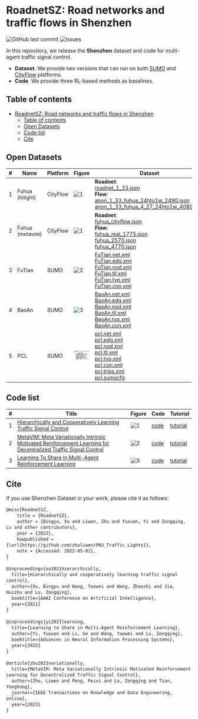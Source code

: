 # RoadnetSZ: Road networks and traffic flows in Shenzhen

![GitHub last commit](https://img.shields.io/github/last-commit/zhuliwen/RoadnetSZ) ![issues](https://img.shields.io/github/issues/zhuliwen/RoadnetSZ)

In this repository, we release the **Shenzhen** dataset and code for multi-agent traffic signal control.

- **Dataset**. We provide two versions that can run on both [SUMO](http://sumo.dlr.de/index.html) and [CityFlow](https://github.com/cityflow-project/CityFlow) platforms.
- **Code**. We provide three RL-based methods as baselines.

## Table of contents

- [RoadnetSZ: Road networks and traffic flows in Shenzhen](#roadnetsz-road-networks-and-traffic-flows-in-shenzhen)
  - [Table of contents](#table-of-contents)
  - [Open Datasets](#open-datasets)
  - [Code list](#code-list)
  - [Cite](#cite)

## Open Datasets

| #    | Name     | Platform | Figure                      | Dataset                                                      |
| ---- | -------- | -------- | --------------------------- | ------------------------------------------------------------ |
| 1    | Fuhua (hilight)      | CityFlow | ![1](./img/fuhua2.png)      | **Roadnet**:<br> [roadnet_1_33.json](./data_cityflow/roadnet_1_33.json) <br>**Flow**:<br>[anon_1_33_fuhua_24hto1w_2490.json](./data_cityflow/anon_1_33_fuhua_24hto1w_2490.json)<br>[anon_1_33_fuhua_4_27_24hto1w_4089.json](./data_cityflow/anon_1_33_fuhua_4_27_24hto1w_4089.json)<br> |
| 2    | Fuhua (metavim)         | CityFlow | ![1](./img/fuhua.JPEG)      | **Roadnet**:<br> [fuhua_cityflow.json](./data_cityflow/fuhua_cityflow.json) <br>**Flow**:<br>[fuhua_real_1775.json](./data_cityflow/fuhua_real_1775.json)<br>[fuhua_2570.json](./data_cityflow/fuhua_2570.json)<br>[fuhua_4770.json](./data_cityflow/fuhua_4770.json) |
| 3    | FuTian         | SUMO     | ![2](./img/futian_sumo.jpg) | [FuTian.net.xml](./data_sumo/FuTian.net.xml)<br>[FuTian.edg.xml](./data_sumo/FuTian.edg.xml)<br>[FuTian.nod.xml](./data_sumo/FuTian.nod.xml)<br>[FuTian.tll.xml](./data_sumo/FuTian.tll.xml)<br>[FuTian.typ.xml](./data_sumo/FuTian.typ.xml)<br>[FuTian.con.xml](./data_sumo/FuTian.con.xml)<br> |
| 4    | BaoAn         | SUMO     | ![3](./img/baoan_sumo.jpg)  | [BaoAn.net.xml](./data_sumo/BaoAn.net.xml)<br>[BaoAn.edg.xml](./data_sumo/BaoAn.edg.xml)<br>[BaoAn.nod.xml](./data_sumo/BaoAn.nod.xml)<br>[BaoAn.tll.xml](./data_sumo/BaoAn.tll.xml)<br>[BaoAn.typ.xml](./data_sumo/BaoAn.typ.xml)<br>[BaoAn.con.xml](./data_sumo/BaoAn.con.xml)<br> |
| 5    | PCL         | SUMO     | ![3](./img/pcl.png)  | [pcl.net.xml](./data_sumo/pcl.net.xml)<br>[pcl.edg.xml](./data_sumo/pcl.edg.xml)<br>[pcl.nod.xml](./data_sumo/pcl.nod.xml)<br>[pcl.tll.xml](./data_sumo/pcl.tll.xml)<br>[pcl.typ.xml](./data_sumo/pcl.typ.xml)<br>[pcl.con.xml](./data_sumo/pcl.con.xml)<br>[pcl.trips.xml](./data_sumo/pcl.trips.xml)<br>[pcl.sumocfg](./data_sumo/pcl.sumocfg)<br> |

## Code list

| #    | Title                                                        | Figure                  | Code                   | Tutorial                             |
| ---- | ------------------------------------------------------------ | ----------------------- | ---------------------- | ------------------------------------ |
| 1    | [Hierarchically and Cooperatively Learning Traffic Signal Control](https://z0ngqing.github.io/paper/aaai-bingyu21.pdf) | ![1](./img/hilight.png) | [code](./code/HiLight) | [tutorial](./code/HiLight/README.md) |
| 2    | [MetaVIM: Meta Variationally Intrinsic Motivated Reinforcement Learning for Decentralized Traffic Signal Control](https://arxiv.org/pdf/2101.00746.pdf) | ![2](./img/metavim.png) | [code](./code/MetaVIM) | [tutorial](./code/MetaVIM/README.md)  |
| 3    | [Learning To Share In Multi-Agent Reinforcement Learning](https://openreview.net/pdf?id=awnQ2qTLSwn) | ![3](./img/ltos.png) | [code](./code/LToS)    | [tutorial](./code/LToS/README.md)    |




## Cite

If you use Shenzhen Dataset in your work, please cite it as follows:

```
@misc{RoadnetSZ,
	title = {RoadnetSZ},
	author = {Bingyu, Xu and Liwen, Zhu and Yuxuan, Yi and Zongqing, Lu and other contributors},
	year = {2022},
	howpublished = {\url{https://github.com/zhuliwen/PKU_Traffic_Lights}},
	note = {Accessed: 2022-05-01},
}

@inproceedings{xu2021hierarchically,
  title={Hierarchically and cooperatively learning traffic signal control},
  author={Xu, Bingyu and Wang, Yaowei and Wang, Zhaozhi and Jia, Huizhu and Lu, Zongqing},
  booktitle={AAAI Conference on Artificial Intelligence},
  year={2021}
}

@inproceedings{yi2021learning,
  title={Learning to Share in Multi-Agent Reinforcement Learning},
  author={Yi, Yuxuan and Li, Ge and Wang, Yaowei and Lu, Zongqing},
  booktitle={Advances in Neural Information Processing Systems},
  year={2022}
}

@article{zhu2021variationally,
  title={MetaVIM: Meta Variationally Intrinsic Motivated Reinforcement Learning for Decentralized Traffic Signal Control},
  author={Zhu, Liwen and Peng, Peixi and Lu, Zongqing and Tian, Yonghong},
  journal={IEEE Transactions on Knowledge and Data Engineering, online},
  year={2023}
}


```
